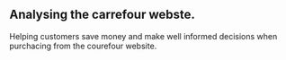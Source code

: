 ## Analysing the carrefour webste.
Helping customers save money and make well informed decisions when purchacing from the courefour website.